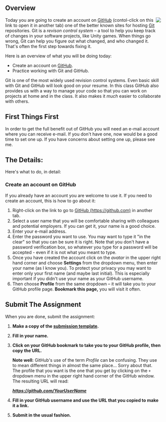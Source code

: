 ---
---

[slides]: #
[template]: https://docs.google.com/document/d/1A2caoezkCmQ0vNNIph1n_HO3JWFoUpoG6XaQrrJFP4c/edit?usp=sharing

## Overview

<img src="https://imgs.xkcd.com/comics/git.png" align="right">Today you are going to create an account on [GitHub][] (contol-click on this link to open it in another tab) one of the better known sites for hosting [Git][] repositories. Git is a _revison control system_ – a tool to help you keep track of changes in your software projects, like Unity games. When things go wrong, Git can help you figure out what changed, and who changed it. That's often the first step towards fixing it.

Here is an overview of what you will be doing today:

* Create an account on [GitHub][].
* Practice working with Git and GitHub.

Git is one of the most widely used revision control systems. Even basic skill with Git and GitHub will look good on your resume. In this class GitHub also provides us with a way to manage your code so that you can work on projects at home and in the class. It also makes it _much_ easier to collaborate with others.

## First Things First

In order to get the full benefit out of GitHub you will need an e-mail account where you can receive e-mail. If you don't have one, now would be a good time to set one up. If you have concerns about setting one up, please see me.

## The Details:

Here's what to do, in detail:

### Create an account on GitHub

If you already have an account you are welcome to use it. If you need to create an account, this is how to go about it:

1. Right-click on the link to go to [GitHub (https://github.com)][github] in another tab.
2. Select a user name that you will be comfortable sharing with colleagues and potential employers. If you can get it, your name is a good choice.
3. Enter your e-mail address.
4. Enter the password you want to use. You may want to type it "in the clear" so that you can be sure it is right. Note that you don't have a password verification box, so whatever you type for a password will be accepted - even if it is not what you meant to type.
5. Once you have created the account click on the *avatar* in the upper right hand corner and choose **Settings** from the dropdown menu, then enter your name (as I know you). To protect your privacy you may want to enter only your first name (and maybe last initial). This is especially important if you didn't use your name as your GitHub username.
6. Then choose **Profile** from the same dropdown – it will take you to your GitHub profile page. **Bookmark this page,** you will visit it often.

## Submit The Assignment

When you are done, submit the assignment:

1. **Make a copy of the [submission template][template].**
1. **Fill in your name.**
1. **Click on your GitHub bookmark to take you to your GitHub profile, then copy the URL.**

   **Note well:** GitHub's use of the term _Profile_ can be confusing. They use to mean different things in almost the same place... Sorry about that. The profile that you want is the one that you get by clicking on the `+` dropdown menu in the upper right hand corner of the GitHub window. The resulting URL will read:

   ***https://github.com/YourUserName***
1. **Fill in your GitHub username and use the URL that you copied to make it a link.**
1. **Submit in the usual fashion.**
 
[github]: <https://github.com>
[git]: <https://git-scm.com>
[gh-guides]: <https://guides.github.com>
[gh-pages]: <https://pages.github.com>
[hello-world]: <https://guides.github.com/activities/hello-world/>
[gh-flow]: <https://guides.github.com/introduction/flow/>
[setup-gh-pages]: <https://guides.github.com/features/pages/>
[gh-squares]: <https://help.github.com/articles/viewing-contributions-on-your-profile/>
[gfm]: <https://guides.github.com/features/mastering-markdown/>
